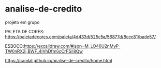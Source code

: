 # analise-de-credito
projeto em grupo

PALETA DE CORES: https://paletadecores.com/paleta/4d433d/525c5a/56877d/8ccc81/bade57/

ESBOÇO:https://excalidraw.com/#json=M_LO40U2nMyP-TW0nRX2I,BWF_4IVhDfm6cCrFSiI8Qw

https://camlal.github.io/analise-de-credito/home.html